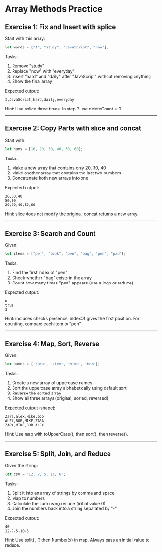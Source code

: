 # Array Methods Practice

## Exercise 1: Fix and Insert with splice
Start with this array:
```js
let words = ["I", "study", "JavaScript", "now"];
```
Tasks:
1. Remove "study"
2. Replace "now" with "everyday"
3. Insert "hard" and "daily" after "JavaScript" without removing anything
4. Show the final array

Expected output:
```
I,JavaScript,hard,daily,everyday
```

Hint: Use splice three times. In step 3 use deleteCount = 0.

---

## Exercise 2: Copy Parts with slice and concat
Start with:
```js
let nums = [10, 20, 30, 40, 50, 60];
```
Tasks:
1. Make a new array that contains only 20, 30, 40
2. Make another array that contains the last two numbers
3. Concatenate both new arrays into one

Expected output:
```
20,30,40
50,60
20,30,40,50,60
```

Hint: slice does not modify the original; concat returns a new array.

---

## Exercise 3: Search and Count
Given:
```js
let items = ["pen", "book", "pen", "bag", "pen", "pad"];
```
Tasks:
1. Find the first index of "pen"
2. Check whether "bag" exists in the array
3. Count how many times "pen" appears (use a loop or reduce)

Expected output:
```
0
true
3
```

Hint: includes checks presence. indexOf gives the first position. For counting, compare each item to "pen".

---

## Exercise 4: Map, Sort, Reverse
Given:
```js
let names = ["Zara", "alex", "Mike", "bob"];
```
Tasks:
1. Create a new array of uppercase names
2. Sort the uppercase array alphabetically using default sort
3. Reverse the sorted array
4. Show all three arrays (original, sorted, reversed)

Expected output (shape):
```
Zara,alex,Mike,bob
ALEX,BOB,MIKE,ZARA
ZARA,MIKE,BOB,ALEX
```

Hint: Use map with toUpperCase(), then sort(), then reverse().

---

## Exercise 5: Split, Join, and Reduce
Given the string:
```js
let csv = "12, 7, 5, 10, 6";
```
Tasks:
1. Split it into an array of strings by comma and space
2. Map to numbers
3. Calculate the sum using reduce (initial value 0)
4. Join the numbers back into a string separated by "-"

Expected output:
```
40
12-7-5-10-6
```

Hint: Use split(', ') then Number(x) in map. Always pass an initial value to reduce.
